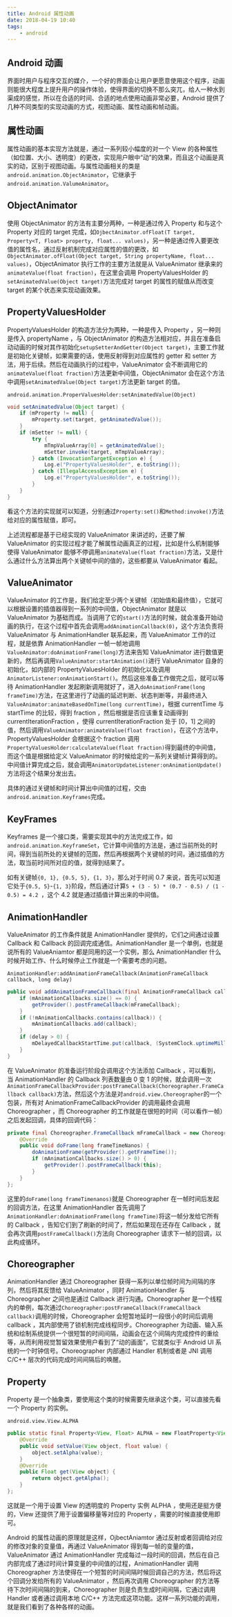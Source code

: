 ```yaml
---
title: Android 属性动画
date: 2018-04-19 10:40
tags:
	- android
---
```


## Android 动画

界面时用户与程序交互的媒介，一个好的界面会让用户更愿意使用这个程序，动画则能很大程度上提升用户的操作体验，使得界面的切换不那么突兀，给人一种水到渠成的感觉，所以在合适的时间、合适的地点使用动画非常必要，Android 提供了几种不同类型的实现动画的方式，视图动画、属性动画和帧动画。

## 属性动画

属性动画的基本实现方法就是，通过一系列较小幅度的对一个 View 的各种属性（如位置、大小、透明度）的更改，实现用户眼中“动”的效果，而且这个动画是真实的动，区别于视图动画。与属性动画相关的类是`android.animation.ObjectAnimator`，它继承于`android.animation.ValumeAnimator`。

## ObjectAnimator

使用 ObjectAnimator 的方法有主要分两种，一种是通过传入 Property 和与这个 Property 对应的 target 完成，如`OjbectAnimator.ofFloat(T target, Property<T, Float> property, float... values)`，另一种是通过传入要更改值的属性名，通过反射机制完成对应属性的值的更改，如`ObjectAnimator.ofFloat(Object target, String propertyName, float... values)`，ObjectAnimator 执行工作的主要方法就是从 ValueAnimator 继承来的`animateValue(float fraction)`，在这里会调用 PropertyValuesHolder 的`setAnimatedValue(Object target)`方法完成对 target 的属性的赋值从而改变 target 的某个状态来实现动画效果。

## PropertyValuesHolder

PropertyValuesHolder 的构造方法分为两种，一种是传入 Property ，另一种则是传入 propertyName ，与 ObjectAnimator 的构造方法相对应，并且在准备启动动画的时候对其作初始化`setupSetterAndGetter(Object target)`，主要工作就是初始化关键帧，如果需要的话，使用反射得到对应属性的 getter 和 setter 方法，用于后续。然后在动画执行的过程中，ValueAnimator 会不断调用它的`animateValue(float fraction)`方法更新中间值，ObjectAnimator 会在这个方法中调用`setAnimatedValue(Object target)`方法更新 target 的值。

`android.animation.ProperValuesHolder:setAnimatedValue(Object)`

```java
void setAnimatedValue(Object target) {
    if (mProperty != null) {
        mProperty.set(target, getAnimatedValue());
    }
    if (mSetter != null) {
        try {
            mTmpValueArray[0] = getAnimatedValue();
            mSetter.invoke(target, mTmpValueArray);
        } catch (InvocationTargetException e) {
            Log.e("PropertyValuesHolder", e.toString());
        } catch (IllegalAccessException e) {
            Log.e("PropertyValuesHolder", e.toString());
        }
    }
}
```

看这个方法的实现就可以知道，分别通过`Property:set()`和`Method:invoke()`方法给对应的属性赋值，即可。

上述流程都是基于已经实现的 ValueAnimator 来讲述的，还要了解 ValueAnimator 的实现过程才能了解属性动画真正的过程，比如是什么机制能够使得 ValueAnimator 能够不停调用`animateValue(float fraction)`方法，又是什么通过什么方法算出两个关键帧中间的值的，这些都要从 ValueAnimator 看起。

## ValueAnimator

ValueAnimator 的工作是，我们给定至少两个关键帧（初始值和最终值），它就可以根据设置的插值器得到一系列的中间值，ObjectAnimator 就是以 ValueAnimator 为基础而成。当调用了它的`start()`方法的时候，就会准备开始动画的执行，在这个过程中首先会调用`addAnimationCallback(0)`，这个方法负责将 ValueAnimator 与 AnimationHandler 联系起来，而 ValueAnimator 工作的过程，就是依靠 AnimationHandler 一帧一帧地调用`ValueAnimator:doAnimationFrame(long)`方法来告知 ValueAnimator 进行数值更新的，然后再调用`ValueAnimator:startAnimation()`进行 ValueAnimator 自身的初始化，如内部的 PropertyValuesHolder 的初始化以及调用`AnimatorListener:onAnimationStart()`。然后这些准备工作做完之后，就可以等待 AnimationHandler 发起刷新调用就好了，进入`doAnimationFrame(long frameTime)`方法，在这里进行了动画的延迟判断、状态判断等，并最终进入`ValueAnimator:animateBasedOnTime(long currentTime)`，根据 currentTime 与 startTime 的比较，得到 fraction ，然后根据是否应该重复动画得到 currentIterationFraction ，使得 currentIterationFraction 处于 [0，1] 之间的值，然后调用`ValueAnimator:animateValue(float fraction)`，在这个方法中，PropertyValuesHolder 会根据这个 fraction 调用`PropertyValuesHolder:calculateValue(float fraction)`得到最终的中间值，而这个值是根据给定义 ValueAnimator 的时候给定的一系列关键帧计算得到的。中间值计算完成之后，就会调用`AnimatorUpdateListener:onAnimationUpdate()`方法将这个结果分发出去。

具体的通过关键帧和时间计算出中间值的过程，交由`android.animation.Keyframes`完成。

## KeyFrames

Keyframes 是一个接口类，需要实现其中的方法完成工作，如`android.animation.KeyframeSet`，它计算中间值的方法是，通过当前所处的时间，得到当前所处的关键帧的范围，然后再根据两个关键帧的时间，通过插值的方法，取当前时间所对应的值，就得到结果了。

如有关键帧`{0, 1}, {0.5, 5}, {1, 3}`，那么对于时间 0.7 来说，首先可以知道它处于`{0.5, 5}`-`{1, 3}`阶段，然后通过计算`5 + (3 - 5) * (0.7 - 0.5) / (1 - 0.5) = 4.2 `，这个 4.2 就是通过插值计算出来的中间值。

## AnimationHandler

ValueAnimator 的工作条件就是 AnimationHandler 提供的，它们之间通过设置 Callback 和 Callback 的回调完成通信。AnimationHandler 是一个单例，也就是说所有的 ValueAniamtor 都是同用的这一个实例，那么 AnimationHandler 什么时候开始工作、什么时候停止工作就是一个需要考虑的问题。

`AnimationHandler:addAnimationFrameCallback(AnimationFrameCallback callback, long delay)`

```java
public void addAnimationFrameCallback(final AnimationFrameCallback callback, long delay) {
    if (mAnimationCallbacks.size() == 0) {
        getProvider().postFrameCallback(mFrameCallback);
    }
    if (!mAnimationCallbacks.contains(callback)) {
        mAnimationCallbacks.add(callback);
    }
    if (delay > 0) {
        mDelayedCallbackStartTime.put(callback, (SystemClock.uptimeMillis() + delay));
    }
}
```

在 ValueAnimator 的准备运行阶段会调用这个方法添加 Callback ，可以看到，当 AnimationHandler 的 Callback 列表数量由 0 变 1 的时候，就会调用一次`AnimationFrameCallbackProvider:postFrameCallback(Choreographer.FrameCallback callback)`方法，然后这个方法是对`android.view.Choreographer`的一个包装，所有对 AnimationFrameCallbackProvider 的调用最终会调用 Choreographer ，而 Choreographer 的工作就是在很短的时间（可以看作一帧）之后发起回调，具体的回调代码：

```java
private final Choreographer.FrameCallback mFrameCallback = new Choreographer.FrameCallback() {
    @Override
    public void doFrame(long frameTimeNanos) {
        doAnimationFrame(getProvider().getFrameTime());
        if (mAnimationCallbacks.size() > 0) {
            getProvider().postFrameCallback(this);
        }
    }
};
```

这里的`doFrame(long frameTimenanos)`就是 Choreographer 在一帧时间后发起的回调方法，在这里 AnimationHandler 首先调用了`AnimationHandler:doAnimationFrame(long frameTime)`将这一帧分发给它所有的 Callback ，告知它们到了刷新的时间了，然后如果现在还存在 Callback ，就会再次调用`postFrameCallback()`方法向 Choreographer 请求下一帧的回调，以此构成循环。

## Choreographer

AnimationHandler 通过 Choreographer 获得一系列以单位帧时间为间隔的序列，然后将其反馈给 ValueAnimator ，同时 AnimationHandler 与 Choreographer 之间也是通过 Callback 进行沟通。Choreographer 是一个线程内的单例，每次通过`Choreographer:postFrameCallback(FrameCallback callback)`调用的时候，Choreographer 会短暂地延时一段很小的时间后调用 callback ，其内部使用了锁机制完成线程同步。Choreographer 为动画、输入系统和绘制系统提供一个很短暂的时间间隔，动画会在这个间隔内完成控件的重绘等，从而利用视觉暂留效果使用户看到了“动的画面”，它就类似于 Android UI 系统的一个时钟信号。Choreographer 内部通过 Handler 机制或者是 JNI 调用 C/C++ 层次的代码完成时间间隔后的唤醒。

## Property

Property 是一个抽象类，要使用这个类的时候需要先继承这个类，可以直接先看一个 Property 的实例。

`android.view.View.ALPHA`

```java
public static final Property<View, Float> ALPHA = new FloatProperty<View>("alpha") {
    @Override
    public void setValue(View object, float value) {
        object.setAlpha(value);
    }
    @Override
    public Float get(View object) {
        return object.getAlpha();
    }
};
```

这就是一个用于设置 View 的透明度的 Property 实例 ALPHA ，使用还是挺方便的，View 还提供了用于设置偏移量等对应的 Property ，需要的时候直接使用即可。

Android 的属性动画的原理就是这样，OjbectAniamtor 通过反射或者回调给对应的修改对象的变量值，再通过 ValueAnimator 得到每一帧的变量的值，ValueAnimator 通过 AnimationHandler 完成每过一段时间的回调，然后在自己内部完成了通过时间计算变量的中间值的过程，AnimationHandler 调用 Choreographer 方法使得在一个短暂的时间间隔时候回调自己的方法，然后将这个回调分发给所有的 ValueAnimator ，然后再次调用 Choreographer 的方法等待下次时间间隔的到来，Choreographer 则是负责生成时间间隔，它通过调用 Handler 或者通过调用本地 C/C++ 方法完成这项功能。这样一系列功能的调用，就是我们看到了各种各样的动画。